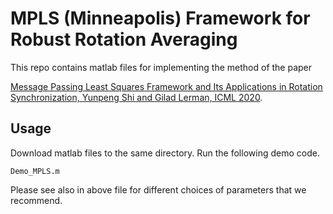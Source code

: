 # MPLS (Minneapolis) Framework for Robust Rotation Averaging

This repo contains matlab files for implementing the method of the paper

[Message Passing Least Squares Framework and Its Applications in Rotation Synchronization, Yunpeng Shi and Gilad Lerman, ICML 2020](https://arxiv.org/pdf/2007.13638.pdf).

## Usage
Download matlab files to the same directory. Run the following demo code.
```
Demo_MPLS.m
```
Please see also in above file for different choices of parameters that we recommend.
